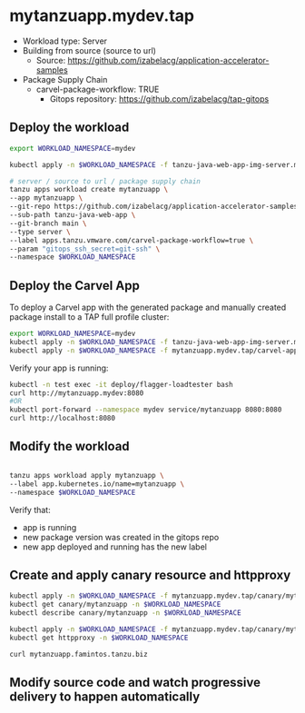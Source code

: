 # mytanzuapp.mydev.tap

* Workload type: Server
* Building from source (source to url)
    * Source: https://github.com/izabelacg/application-accelerator-samples
* Package Supply Chain
    * carvel-package-workflow: TRUE
        * Gitops repository: https://github.com/izabelacg/tap-gitops

## Deploy the workload

```sh
export WORKLOAD_NAMESPACE=mydev

kubectl apply -n $WORKLOAD_NAMESPACE -f tanzu-java-web-app-img-server.mydev.tap/gitops-secret.yaml

# server / source to url / package supply chain
tanzu apps workload create mytanzuapp \
--app mytanzuapp \
--git-repo https://github.com/izabelacg/application-accelerator-samples \
--sub-path tanzu-java-web-app \
--git-branch main \
--type server \
--label apps.tanzu.vmware.com/carvel-package-workflow=true \
--param "gitops_ssh_secret=git-ssh" \
--namespace $WORKLOAD_NAMESPACE

```

## Deploy the Carvel App

To deploy a Carvel app with the generated package and manually created package install to a TAP full profile cluster:

```sh
export WORKLOAD_NAMESPACE=mydev
kubectl apply -n $WORKLOAD_NAMESPACE -f tanzu-java-web-app-img-server.mydev.tap/rbac.yaml
kubectl apply -n $WORKLOAD_NAMESPACE -f mytanzuapp.mydev.tap/carvel-app.yaml

```

Verify your app is running:
```sh
kubectl -n test exec -it deploy/flagger-loadtester bash
curl http://mytanzuapp.mydev:8080
#OR
kubectl port-forward --namespace mydev service/mytanzuapp 8080:8080
curl http://localhost:8080
```

## Modify the workload

```sh

tanzu apps workload apply mytanzuapp \
--label app.kubernetes.io/name=mytanzuapp \
--namespace $WORKLOAD_NAMESPACE

```

Verify that:

- app is running
- new package version was created in the gitops repo
- new app deployed and running has the new label

## Create and apply canary resource and httpproxy

```sh
kubectl apply -n $WORKLOAD_NAMESPACE -f mytanzuapp.mydev.tap/canary/mytanzuapp-canary.yaml
kubectl get canary/mytanzuapp -n $WORKLOAD_NAMESPACE
kubectl describe canary/mytanzuapp -n $WORKLOAD_NAMESPACE

kubectl apply -n $WORKLOAD_NAMESPACE -f mytanzuapp.mydev.tap/canary/mytanzuapp-ingress.yaml
kubectl get httpproxy -n $WORKLOAD_NAMESPACE

curl mytanzuapp.famintos.tanzu.biz
```

## Modify source code and watch progressive delivery to happen automatically